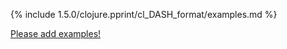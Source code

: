 {% include 1.5.0/clojure.pprint/cl_DASH_format/examples.md %}

[Please add examples!](https://github.com/arrdem/grimoire/edit/master/_includes/1.6.0/clojure.pprint/cl_DASH_format/examples.md)
